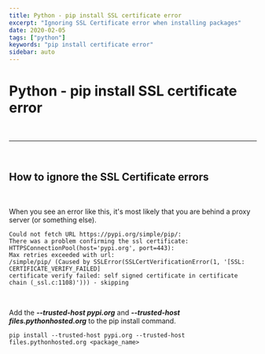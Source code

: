 ```yaml
---
title: Python - pip install SSL certificate error
excerpt: "Ignoring SSL Certificate error when installing packages"
date: 2020-02-05
tags: ["python"]
keywords: "pip install certificate error"
sidebar: auto
---
```


# Python - pip install SSL certificate error

<br>
<hr>
<br>

## How to ignore the SSL Certificate errors

<br>

When you see an error like this, it's most likely that you are behind a proxy server (or something else).

```batch
Could not fetch URL https://pypi.org/simple/pip/:
There was a problem confirming the ssl certificate: HTTPSConnectionPool(host='pypi.org', port=443):
Max retries exceeded with url:
/simple/pip/ (Caused by SSLError(SSLCertVerificationError(1, '[SSL: CERTIFICATE_VERIFY_FAILED]
certificate verify failed: self signed certificate in certificate chain (_ssl.c:1108)'))) - skipping
```

<br>

Add the **_--trusted-host pypi.org_** and **_--trusted-host files.pythonhosted.org_** to the pip install command.

```batch
pip install --trusted-host pypi.org --trusted-host files.pythonhosted.org <package_name>
```
